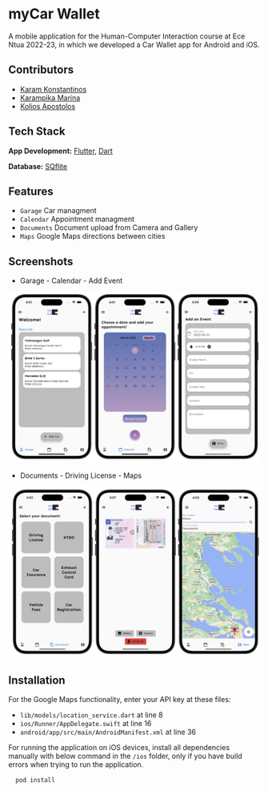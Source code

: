 
# myCar Wallet
A mobile application for the Human-Computer Interaction course at Ece Ntua 2022-23, in which we developed a Car Wallet app for Android and iOS.


## Contributors

- [Karam Konstantinos](https://github.com/KostasKram)
- [Karampika Marina](https://github.com/marinakarampika)
- [Kolios Apostolos](https://github.com/apostolos-k)


## Tech Stack

**App Development:** [Flutter](https://flutter.dev/), [Dart](https://dart.dev/)

**Database:** [SQflite](https://pub.dev/packages/sqflite)


## Features

- `Garage` Car managment
- `Calendar` Appointment managment
- `Documents` Document upload from Camera and Gallery 
- `Maps` Google Maps directions between cities


## Screenshots

- Garage - Calendar - Add Event

![Screenshot-1](screenshots/screens-1.jpg)


- Documents - Driving License - Maps

![Screenshot-2](screenshots/screens-2.jpg)


## Installation

For the Google Maps functionality, enter your API key at these files:
- `lib/models/location_service.dart` at line 8
- `ios/Runner/AppDelegate.swift` at line 16
- `android/app/src/main/AndroidManifest.xml` at line 36

For running the application on iOS devices, install all dependencies manually with below command in the `/ios` folder, only if you have build errors when trying to run the application. 

```bash
  pod install
```
    
